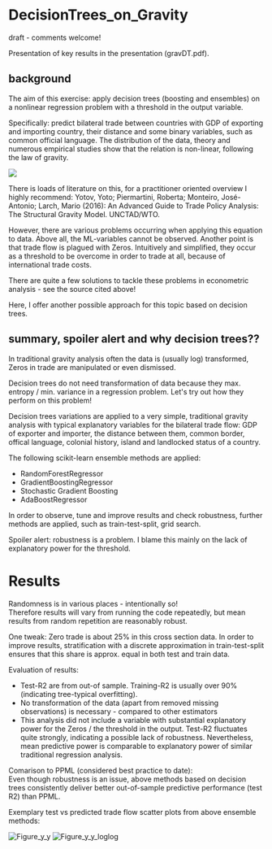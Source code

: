 # DecisionTrees_on_Gravity

draft - comments welcome!

Presentation of key results in the presentation (gravDT.pdf).

## background
The aim of this exercise: apply decision trees (boosting and ensembles) on a nonlinear regression problem with a threshold in the output variable. 

Specifically: predict bilateral trade between countries with GDP of exporting and importing country, their distance and some binary variables, such as common official language. 
The distribution of the data, theory and numerous empirical studies show that the relation is non-linear, following the law of gravity. 

<img src="https://render.githubusercontent.com/render/math?math=tradeFlow=\frac{GDP_{exp}*GDP_{imp}}{GDP_{world}}*(\frac{tradeCosts}{ML_{exp}*ML_{imp}})^{1-elast}">

There is loads of literature on this, for a practitioner oriented overview I highly recommend: Yotov, Yoto; Piermartini, Roberta; Monteiro, José-Antonio; Larch, Mario (2016): An Advanced Guide to Trade Policy Analysis: The Structural Gravity Model. UNCTAD/WTO.

However, there are various problems occurring when applying this equation to data. Above all, the ML-variables cannot be observed. Another point is that trade flow is plagued with Zeros. Intuitively and simplified, they occur as a threshold to be overcome in order to trade at all, because of international trade costs.

There are quite a few solutions to tackle these problems in econometric analysis - see the source cited above!

Here, I offer another possible approach for this topic based on decision trees.

## summary, spoiler alert and why decision trees??

In traditional gravity analysis often the data is (usually log) transformed, Zeros in trade are manipulated or even dismissed. 

Decision trees do not need transformation of data because they max. entropy / min. variance in a regression problem. Let's try out how they perform on this problem!

Decision trees variations are applied to a very simple, traditional gravity analysis with typical explanatory variables for the bilateral trade flow: GDP of exporter and importer, the distance between them, common border, offical language, colonial history, island and landlocked status of a country.

The following scikit-learn ensemble methods are applied:
* RandomForestRegressor
* GradientBoostingRegressor
* Stochastic Gradient Boosting
* AdaBoostRegressor

In order to observe, tune and improve results and check robustness, further methods are applied, such as train-test-split, grid search.

Spoiler alert: robustness is a problem. I blame this mainly on the lack of explanatory power for the threshold.

# Results

Randomness is in various places - intentionally so!  
Therefore results will vary from running the code repeatedly, but mean results from random repetition are reasonably robust.

One tweak:  Zero trade is about 25% in this cross section data. In order to improve results, stratification with a discrete approximation in train-test-split ensures that this share is approx. equal in both test and train data.

Evaluation of results:
* Test-R2 are from out-of sample. Training-R2 is usually over 90% (indicating tree-typical overfitting).
* No transformation of the data (apart from removed missing observations) is necessary - compared to other estimators
* This analysis did not include a variable with substantial explanatory power for the Zeros / the threshold in the output. Test-R2 fluctuates quite strongly, indicating a possible lack of robustness. Nevertheless, mean predictive power is comparable to explanatory power of similar traditional regression analysis.

Comarison to PPML (considered best practice to date):  
Even though robustness is an issue, above methods based on decision trees consistently deliver better out-of-sample predictive performance (test R2) than PPML.

Exemplary test vs predicted trade flow scatter plots from above ensemble methods:


![Figure_y_y](https://user-images.githubusercontent.com/82636544/116657384-99758c80-a98e-11eb-969a-8e6d7ce862dd.png) ![Figure_y_y_loglog](https://user-images.githubusercontent.com/82636544/116657399-9d091380-a98e-11eb-99b3-a65ddee0f53a.png)


